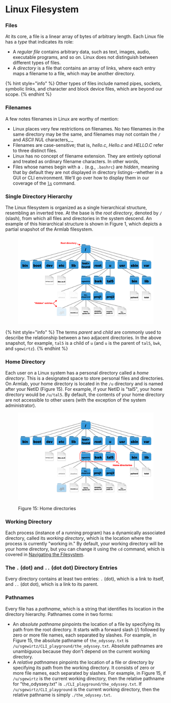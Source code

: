 # Linux Filesystem

### Files

At its core, a file is a linear array of bytes of arbitrary length. Each Linux file has a _type_ that indicates its role:

* A _regular file_ contains arbitrary data, such as text, images, audio, executable programs, and so on. Linux does not distinguish between different types of files.&#x20;
* A _directory_ is a file that contains an array of links, where each entry maps a filename to a file, which may be another directory.&#x20;

{% hint style="info" %}
Other types of files include named pipes, sockets, symbolic links, and character and block device files, which are beyond our scope.&#x20;
{% endhint %}

### Filenames

A few notes filenames in Linux are worthy of mention:

* Linux places very few restrictions on filenames. No two filenames in the same directory may be the same, and filenames may not contain the  `/` and _ASCII NUL_ characters_._&#x20;
* Filenames are case-sensitive; that is, _hello.c_, _Hello.c_ and _HELLO.C_ refer to three distinct files.&#x20;
* Linux has no concept of filename extension. They are entirely optional and treated as ordinary filename characters. In other words,&#x20;
* Files whose names begin with a  `.`  (e.g., `.bashrc`) are _hidden_, meaning that by default they are not displayed in directory listings--whether in a GUI or CLI environment. We'll go over how to display them in our coverage of the [`ls`](navigating-the-filesystem/#ls-a-sense-of-surroundings) command.&#x20;

### Single Directory Hierarchy

The Linux filesystem is organized as a single hierarchical structure, resembling an inverted tree. At the base is the _root directory_, denoted by `/` (slash), from which all files and directories in the system descend. An example of this hierarchical structure is shown in Figure 1, which depicts a partial snapshot of the Armlab filesystem.

<figure><img src="../.gitbook/assets/filesystem10.17 (16).png" alt=""><figcaption></figcaption></figure>

{% hint style="info" %}
The terms _parent_ and _child_ are commonly used to describe the relationship between a two adjacent directories. In the above snapshot, for example, `tal5` is a child of `u` (and `u` is the parent of `tal5`, `bwk`, and `sgewirtz`).
{% endhint %}

### Home Directory

Each user on a Linux system has a personal directory called a _home directory_. This is a designated space to store personal files and directories. On Armlab, your home directory is located in the `/u` directory and is named after your NetID (Figure 15). For example, if your NetID is "tal5", your home directory would be `/u/tal5`. By default, the contents of your home directory are not accessible to other users (with the exception of the system administrator).

<figure><img src="../.gitbook/assets/filesystem10.17 (15).png" alt=""><figcaption><p>Figure 15: Home directories</p></figcaption></figure>

### Working Directory

Each process (instance of a running program) has a dynamically associated directory, called its _working directory_**,** which is the location where the process is currently "working in." By default, your working directory will be your home directory, but you can change it using the `cd` command, which is covered in [Navigating the Filesystem](navigating-the-filesystem/#cd-relocating).

### The `.` (dot) and `..` (dot dot) Directory Entries

Every directory contains at least two entries: `.` (dot), which is a link to itself, and `..` (dot dot), which is a link to its parent.&#x20;

### Pathnames

Every file has a _pathname_, which is a string that identifies its location in the directory hierarchy. Pathnames come in two forms:

* An _absolute pathname_ pinpoints the location of a file by specifying its path from the root directory. It starts with a forward slash (/) followed by zero or more file names, each separated by slashes. For example, in Figure 15, the absolute pathname of `the_odyssey.txt` is `/u/sgewirtz/CLI_playground/the_odyssey.txt`. Absolute pathnames are unambiguous because they don't depend on the current working directory.
* A _relative pathnames_ pinpoints the location of a file or directory by specifying its path from the working directory. It consists of zero or more file names, each separated by slashes. For example, in Figure 15, if `/u/sgewirtz` is the current working directory, then the relative pathname for "the\_odyssey.txt" is `./CLI_playground/the_odyssey.txt`. If `/u/sgewirtz/CLI_playground` is the current working directory, then the relative pathname is simply `./the_odyssey.txt`.
